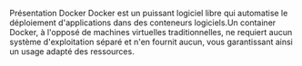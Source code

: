 Présentation Docker 
Docker est un puissant logiciel libre qui automatise le déploiement d'applications dans des conteneurs logiciels.Un container Docker, à l'opposé de machines virtuelles traditionnelles, ne requiert aucun système d'exploitation séparé et n'en fournit aucun, vous garantissant ainsi un usage adapté des
ressources.
